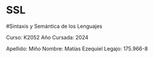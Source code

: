 # SSL
#Sintaxis y Semántica de los Lenguajes

Curso: K2052
Año Cursada: 2024

Apellido: Miño 
Nombre: Matias Ezequiel
Legajo: 175.966-8
